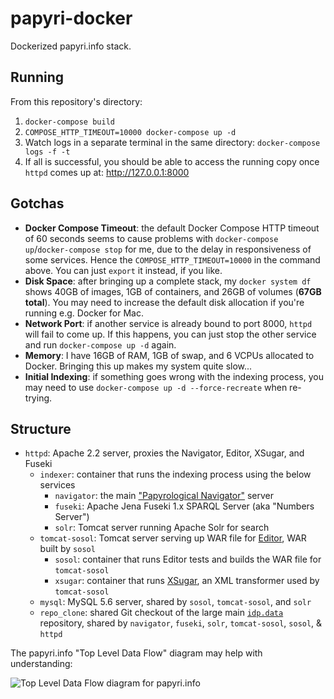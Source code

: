 # papyri-docker

Dockerized papyri.info stack.

## Running

From this repository's directory:

1. `docker-compose build`
2. `COMPOSE_HTTP_TIMEOUT=10000 docker-compose up -d`
3. Watch logs in a separate terminal in the same directory: `docker-compose logs -f -t`
4. If all is successful, you should be able to access the running copy once `httpd` comes up at: <http://127.0.0.1:8000>

## Gotchas

* **Docker Compose Timeout**: the default Docker Compose HTTP timeout of 60 seconds seems to cause problems with `docker-compose up`/`docker-compose stop` for me, due to the delay in responsiveness of some services. Hence the `COMPOSE_HTTP_TIMEOUT=10000` in the command above. You can just `export` it instead, if you like.
* **Disk Space**: after bringing up a complete stack, my `docker system df` shows 40GB of images, 1GB of containers, and 26GB of volumes (**67GB total**). You may need to increase the default disk allocation if you're running e.g. Docker for Mac.
* **Network Port**: if another service is already bound to port 8000, `httpd` will fail to come up. If this happens, you can just stop the other service and run `docker-compose up -d` again.
* **Memory**: I have 16GB of RAM, 1GB of swap, and 6 VCPUs allocated to Docker. Bringing this up makes my system quite slow...
* **Initial Indexing**: if something goes wrong with the indexing process, you may need to use `docker-compose up -d --force-recreate` when re-trying.

## Structure

* `httpd`: Apache 2.2 server, proxies the Navigator, Editor, XSugar, and Fuseki
  * `indexer`: container that runs the indexing process using the below services
    * `navigator`: the main ["Papyrological Navigator"](https://github.com/papyri/navigator) server
    * `fuseki`: Apache Jena Fuseki 1.x SPARQL Server (aka "Numbers Server")
    * `solr`: Tomcat server running Apache Solr for search
  * `tomcat-sosol`: Tomcat server serving up WAR file for [Editor](http://github.com/sosol/sosol), WAR built by `sosol`
    * `sosol`: container that runs Editor tests and builds the WAR file for `tomcat-sosol`
    * `xsugar`: container that runs [XSugar](https://github.com/papyri/xsugar), an XML transformer used by `tomcat-sosol`
  * `mysql`: MySQL 5.6 server, shared by `sosol`, `tomcat-sosol`, and `solr`
  * `repo_clone`: shared Git checkout of the large main [`idp.data`](https://github.com/papyri/idp.data) repository, shared by `navigator`, `fuseki`, `solr`, `tomcat-sosol`, `sosol`, & `httpd`

The papyri.info "Top Level Data Flow" diagram may help with understanding:

![Top Level Data Flow diagram for papyri.info](http://papyri.github.io/documentation/system_level/images/TopLevelDataFlow-new.jpg)
